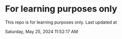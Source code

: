 # For learning purposes only
This repo is for learning purposes only.
Last updated at

Saturday, May 25, 2024 11:52:17 AM

